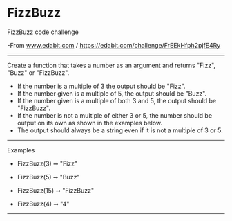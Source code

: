# FizzBuzz
FizzBuzz code challenge

-From www.edabit.com / https://edabit.com/challenge/FrEEkHfph2pjfE4Ry

-----

Create a function that takes a number as an argument and returns "Fizz", "Buzz" or "FizzBuzz".

* If the number is a multiple of 3 the output should be "Fizz".
* If the number given is a multiple of 5, the output should be "Buzz".
* If the number given is a multiple of both 3 and 5, the output should be "FizzBuzz".
* If the number is not a multiple of either 3 or 5, the number should be output on its own as shown in the examples below.
* The output should always be a string even if it is not a multiple of 3 or 5.

---
Examples
* FizzBuzz(3) ➞ "Fizz"

* FizzBuzz(5) ➞ "Buzz"

* FizzBuzz(15) ➞ "FizzBuzz"

* FizzBuzz(4) ➞ "4"

----
